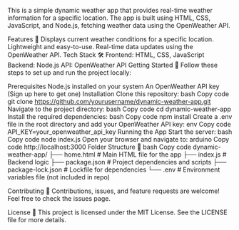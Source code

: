 This is a simple dynamic weather app that provides real-time weather information for a specific location. The app is built using HTML, CSS, JavaScript, and Node.js, fetching weather data using the OpenWeather API.

Features 🚀
Displays current weather conditions for a specific location.
Lightweight and easy-to-use.
Real-time data updates using the OpenWeather API.
Tech Stack 🛠️
Frontend: HTML, CSS, JavaScript
Backend: Node.js
API: OpenWeather API
Getting Started 🎉
Follow these steps to set up and run the project locally: 

Prerequisites
Node.js installed on your system
An OpenWeather API key (Sign up here to get one)
Installation
Clone this repository:
bash
Copy code
git clone https://github.com/yourusername/dynamic-weather-app.git
Navigate to the project directory:
bash
Copy code
cd dynamic-weather-app
Install the required dependencies:
bash
Copy code
npm install
Create a .env file in the root directory and add your OpenWeather API key:
env
Copy code
API_KEY=your_openweather_api_key
Running the App
Start the server:
bash
Copy code
node index.js
Open your browser and navigate to:
arduino
Copy code
http://localhost:3000
Folder Structure 📂
bash
Copy code
dynamic-weather-app/
├── home.html           # Main HTML file for the app
├── index.js            # Backend logic
├── package.json        # Project dependencies and scripts
├── package-lock.json   # Lockfile for dependencies
└── .env                # Environment variables file (not included in repo)

Contributing 🤝
Contributions, issues, and feature requests are welcome! Feel free to check the issues page.

License 📄
This project is licensed under the MIT License. See the LICENSE file for more details.

